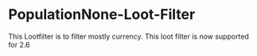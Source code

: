 # PopulationNone-Loot-Filter
This Lootfilter is to filter mostly currency.
This loot filter is now supported for 2.6
